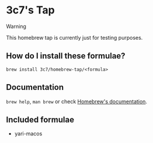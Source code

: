 # 3c7's Tap

> [!WARNING]
> This homebrew tap is currently just for testing purposes.

## How do I install these formulae?

`brew install 3c7/homebrew-tap/<formula>`

## Documentation

`brew help`, `man brew` or check [Homebrew's documentation](https://docs.brew.sh).

## Included formulae

- yari-macos
